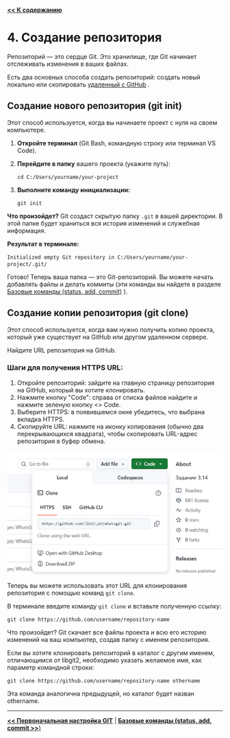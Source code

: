 [**<< К содержанию**](readme.md)

# 4. Создание репозитория

Репозиторий — это сердце Git. Это хранилище, где Git начинает отслеживать изменения в ваших файлах. 

Есть два основных способа создать репозиторий: создать новый локально или скопировать [удаленный с GitHub](remote-repos.md) .

## Создание нового репозитория (git init)

Этот способ используется, когда вы начинаете проект с нуля на своем компьютере.

1.  **Откройте терминал** (Git Bash, командную строку или терминал VS Code).
2.  **Перейдите в папку** вашего проекта (укажите путь):

    ```
    cd C:/Users/yourname/your-project
    ```

3.  **Выполните команду инициализации:**

    ```
    git init
    ```

**Что произойдет?**
Git создаст скрытую папку `.git` в вашей директории. В этой папке будет храниться вся история изменений и служебная информация.

**Результат в терминале:**
```
Initialized empty Git repository in C:/Users/yourname/your-project/.git/
```

Готово! Теперь ваша папка — это Git-репозиторий. Вы можете начать добавлять файлы и делать коммиты (эти команды вы найдете в разделе [Базовые команды (status, add, commit)](basic-commands.md) ).

## Создание копии репозитория (git clone)

Этот способ используется, когда вам нужно получить копию проекта, который уже существует на GitHub или другом удаленном сервере.

Найдите URL репозитория на GitHub.

### Шаги для получения HTTPS URL:

1. Откройте репозиторий: зайдите на главную страницу репозитория на GitHub, который вы хотите клонировать. 
2. Нажмите кнопку "Code": справа от списка файлов найдите и нажмите зеленую кнопку <> Code. 
3. Выберите HTTPS: в появившемся окне убедитесь, что выбрана вкладка HTTPS. 
4. Скопируйте URL: нажмите на иконку копирования (обычно два перекрывающихся квадрата), чтобы скопировать URL-адрес репозитория в буфер обмена. 

![получение HTTPS URL](./assets/repo.jpg)

Теперь вы можете использовать этот URL для клонирования репозитория с помощью команд ```git clone```. 

В терминале введите команду ```git clone``` и вставьте полученную ссылку:

```
git clone https://github.com/username/repository-name
```

Что произойдет?
Git скачает все файлы проекта и всю его историю изменений на ваш компьютер, создав папку с именем репозитория.

Если вы хотите клонировать репозиторий в каталог с другим именем, отличающимся от libgit2, необходимо указать желаемое имя, как параметр командной строки:

```
git clone https://github.com/username/repository-name othername
```

Эта команда аналогична предыдущей, но каталог будет назван othername.

---

[**<< Первоначальная настройка GIT**](configuration.md) | [**Базовые команды (status, add, commit >>**)](basic-commands.md)